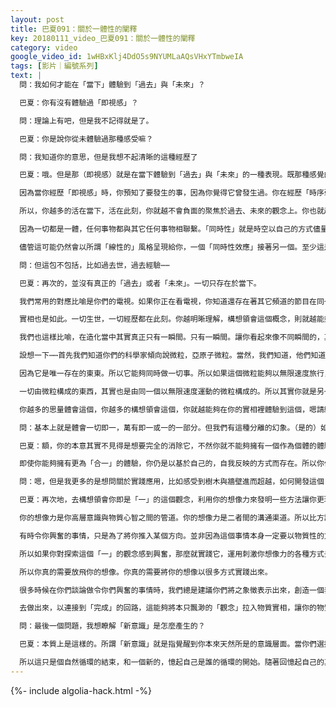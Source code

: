 ```yaml
---
layout: post
title: 巴夏091：關於一體性的闡釋
key: 20180111_video_巴夏091：關於一體性的闡釋
category: video
google_video_id: 1wHBxKlj4DdO5s9NYUMLaAQsVHxYTmbweIA
tags: [影片｜編號系列]
text: |
  問：我如何才能在「當下」體驗到「過去」與「未來」？

  巴夏：你有沒有體驗過「即視感」？

  問：理論上有吧，但是我不記得就是了。

  巴夏：你是說你從未體驗過那種感受嘛？

  問：我知道你的意思，但是我想不起清晰的這種經歷了

  巴夏：哦。但是那（即視感）就是在當下體驗到「過去」與「未來」的一種表現。既那種感覺的本質。

  因為當你經歷「即視感」時，你預知了要發生的事，因為你覺得它曾發生過。你在經歷「時序弱化」。一切同時存在。

  所以，你越多的活在當下，活在此刻，你就越不會負面的聚焦於過去、未來的觀念上。你也就越能夠體驗到存在真如的「無時性」。時間與空間也就愈加可塑，彈性，靈活。「同時性」是時空現象坍縮到「當下」的另一種產物。

  因為一切都是一體，任何事物都與其它任何事物相聯繫。「同時性」就是時空以自己的方式儘量在向你展現一切事物的全然相連。

  儘管這可能仍然會以所謂「線性的」風格呈現給你，一個「同時性效應」接著另一個。至少這是在以一種更「坍縮」的方式體驗時間與空間。相比於常規的線性延展形式更能體現出「同時性」。說明白了？

  問：但這包不包括，比如過去世，過去經驗⋯⋯

  巴夏：再次的，並沒有真正的「過去」或者「未來」。一切只存在於當下。

  我們常用的對應比喻是你們的電視。如果你正在看電視，你知道還存在著其它頻道的節目在同一時刻。它們並不是真的在「過去」或者「未來」。你也許沒有感知到它們，因為你被調率到指定的某個頻道而已。但如果你換台，你會看到另一個節目與你剛剛看的節目是同時存在的。

  實相也是如此。一切生世，一切經歷都在此刻。你越明晰理解，構想領會這個概念，則就越能夠開始以此方式體驗實相。所以，你越能夠通過創造像征，比喻來讓自己理解存在的「共時性」。你也就越能夠全息的理解「當下」。你也就越會以那種方式去體驗你的實相。

  我們也這樣比喻，在造化當中其實真正只有一瞬間。只有一瞬間。讓你看起來像不同瞬間的，其實是同一個瞬間的不同角度。都是同一瞬間。而且在造化中也只有一個東西。一切都是同一個東西，將它自身體驗成了很多事物。但它只是一個東西。甚至從物質角度講也只有一個東西。我們之前用我們實相裡「質光點」這個概念解釋過。

  設想一下⋯⋯首先我們知道你們的科學家傾向說微粒，亞原子微粒。當然，我們知道，他們知道，那並非真的是一個固定的微粒。但為了表述方便是適用的。設想這個。設想在一切存在裡只有一個微粒。只有一個微粒。因為再沒有其它任何事物來與之關聯對應，這個微粒沒有質量並且能夠以無限速度移動。它沒有限制，沒有阻攔，也不存在任何統御它的法則。

  因為它是唯一存在的東東。所以它能夠同時做一切事。所以如果這個微粒能夠以無限速度旅行，無限速度。那麼換句話就是說，那個微粒可以同時處於一切地方。所以如果這個微粒可以同時處於所有地方，那麼它可以看起來像是很多微粒，但其實是同一個微粒。

  一切由微粒構成的東西，其實也是由同一個以無限速度運動的微粒構成的。所以其實你就是另一個人的身體，你其實就是椅子，你其實就是燈泡。因為那一切⋯⋯你就是群星，你就是另一個行星。因為那些都是由那個構成一切的微粒構成的。所以一切都在此處，都在當下，一切即一。

  你越多的思量體會這個，你越多的構想領會這個，你就越能夠在你的實相裡體驗到這個，嗯請繼續~

  問：基本上就是體會一切即一，萬有即一或一的一部分。但我們有這種分離的幻象。（是的）如果可以的話，你能幫助我如何去緩和或去掉它⋯⋯

  巴夏：額，你的本意其實不見得是想要完全的消除它，不然你就不能夠擁有一個作為個體的體驗了。記住，「一切萬有」，以一切自己能夠的方式在體驗自己。你們，我們，造化當中的一切存有，一切事物，都是「一切萬有」體驗自己的不同方式。

  即使你能夠擁有更為「合一」的體驗，你仍是以基於自己的，自我反映的方式而存在。所以你作為一個觀念反映，無論你為自己創造出多麼「合一」的體驗，你仍是作為你在體驗你自己。甚至當你成為「與一重疊的一」，你仍是在把自己體驗為「一」。所以你仍然會是你。即便你不再體驗到自己是「一」的一部分，你仍是在把自己體驗為「一」。

  問：嗯，但是我更多的是想問關於實踐應用，比如感受到樹木與牆壁進而超越，如何開發這個？

  巴夏：再次地，去構想領會你即是「一」的這個觀念，利用你的想像力來發明一些方法讓你更現實的感受到這個觀念。然後運用這種想像。這是你想像力存在的目的。你的想像力是調率，對齊你的頻率的。只要你想出的方法讓你感覺更合一。運用它。運用你想像力帶給你的。

  你的想像力是你高層意識與物質心智之間的管道。你的想像力是二者間的溝通渠道。所以比方說，如果你想像，走到牆壁跟前。如果把手放在牆上，讓你覺得更與之合一。或者把你的舌頭放在牆上，讓你覺得更與其合一。或者想像你穿過牆壁，你身體的分子與其混合，讓你覺得與其更合一。或者其它任何你想像力帶來的方式，給你創造出與牆壁合一的觀念和感受。那麼那就是適合的想像，在那一刻。無論你是否以物質性的方式那樣做了沒有。因為，這類事物並不總是與物質性體驗相關。其中一些只是將你誘導致某個方向，讓你在某個方向繼續前進，也許為了其它原因。

  有時令你興奮的事情，只是為了將你推入某個方向。並非因為這個事情本身一定要以物質性的方式實現。因為你的高層意識知道物質心智可以有多頑固。所以高層意識有時會讓某些事實現，在合適的時候。其它時候令你興奮的事是為了把你推入那個方向。因為那才是對你最重要的。

  所以如果你對探索這個「一」的觀念感到興奮，那麼就實踐它，運用刺激你想像力的各種方式去探索它。那麼在那一刻，那就是對你而言正確的方法。然後這會提升你的實相裡的「同時性」（synchronicity）來讓你更多的體驗到「一」，以任何適合你的方式。

  所以你真的需要放飛你的想像。你真的需要將你的想像以很多方式實踐出來。

  很多時候在你們談論做令你們興奮的事情時，我們總是建議你們將之象徵表示出來，創造一個表示你說你希望生活的實相的摹本。字面意思，真的在你周圍儘量建造出這些。在所有你能夠的地方都擁有這種象徵。比如貼在牆上等等。但只有極個別的人真的去物質性的實現那種物質象徵。絕大多數人只是將之保持的很精神化。

  去做出來，以連接到「完成」的回路，這能夠將本只飄渺的「觀念」拉入物質實相，讓你的物質心智發覺原來是有它可以物質性的互動的，代表你偏好實相的頻率。這是在訓練你的物質身體去與那個你偏好的實相反映互動,通過這些像征以及存在於這種相似的環境內。雖然這是一個模擬仿真但是沒關係，只要它讓你覺得是真實的。

  問：最後一個問題，我想瞭解「新意識」是怎麼產生的？

  巴夏：本質上是這樣的。所謂「新意識」就是指覺醒到你本來天然所是的意識層面。當你們選擇來體驗地球上的物質現實時，你們知曉你們會某種程度的經歷一個遺忘與限制的體驗循環。但你們現在已經在那個循環的終點了。所以你們在回憶起自己是誰。你們正在醒來並憶起自己作為精神，靈體究竟是誰。這就是靈性覺醒這個觀念的由來。你們已幾乎完成了遺忘的循環了。

  所以這只是個自然循環的結束，和一個新的，憶起自己是誰的循環的開始。隨著回憶起自己的真實身份，意識擴展也自然隨之而來。
---
```


{%- include algolia-hack.html -%}
